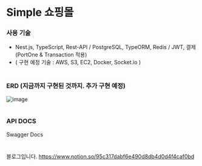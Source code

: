 
# Simple 쇼핑몰


### 사용 기술
* Nest.js, TypeScript, Rest-API / PostgreSQL, TypeORM, Redis / JWT, 결제(PortOne & Transaction 적용)
* ( 구현 예정 기술 :  AWS, S3, EC2, Docker, Socket.io )

#

### ERD (지금까지 구현된 것까지. 추가 구현 예정)
![image](https://github.com/yubincho/shoppingmall-main/assets/58660769/7c944ed2-be45-4dfb-817e-2626256e73ad)

#

### API DOCS
Swagger Docs

# 

블로그입니다. 
https://www.notion.so/95c317dabf6e490d8db4d0d4f4caf0bd
